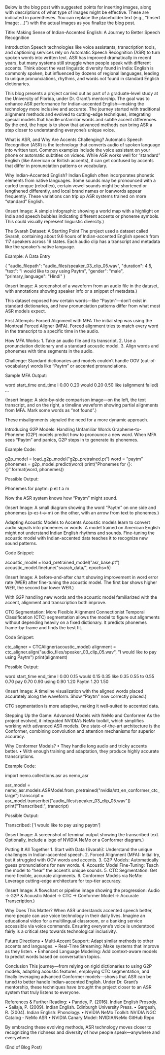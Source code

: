 Below is the blog post with suggested points for inserting images, along with descriptions of what type of images might be effective. These are indicated in parentheses. You can replace the placeholder text (e.g., “(Insert Image: …)”) with the actual images as you finalize the blog post.

Title: Making Sense of Indian-Accented English: A Journey to Better Speech Recognition

Introduction
Speech technologies like voice assistants, transcription tools, and captioning services rely on Automatic Speech Recognition (ASR) to turn spoken words into written text. ASR has improved dramatically in recent years, but many systems still struggle when people speak with different accents. Think about the vast linguistic diversity found in India: English is commonly spoken, but influenced by dozens of regional languages, leading to unique pronunciations, rhythms, and words not found in standard English dictionaries.

This blog presents a project carried out as part of a graduate-level study at the University of Florida, under Dr. Grant’s mentorship. The goal was to enhance ASR performance for Indian-accented English—making the technology more inclusive and accurate. The journey started with traditional alignment methods and evolved to cutting-edge techniques, integrating special models that handle unfamiliar words and subtle accent differences. By the end, the hope is to show that advanced methods can bring ASR a step closer to understanding everyone’s unique voice.

What is ASR, and Why Are Accents Challenging?
Automatic Speech Recognition (ASR) is the technology that converts audio of spoken language into written text. Common examples include the voice assistant on your phone or automatic subtitles on videos. While ASR works well for “standard” English (like American or British accents), it can get confused by accents that differ in pronunciation patterns or vocabulary.

Why Indian-Accented English?
Indian English often incorporates phonetic elements from native languages. Some sounds may be pronounced with a curled tongue (retroflex), certain vowel sounds might be shortened or lengthened differently, and local brand names or loanwords appear frequently. These variations can trip up ASR systems trained on more “standard” English.

(Insert Image: A simple infographic showing a world map with a highlight on India and speech bubbles indicating different accents or phoneme symbols. This could visually represent linguistic diversity.)

The Svarah Dataset: A Starting Point
The project used a dataset called Svarah, containing about 9.6 hours of Indian-accented English speech from 117 speakers across 19 states. Each audio clip has a transcript and metadata like the speaker’s native language.

Example: A Data Entry

{
  "audio_filepath": "audio_files/speaker_03_clip_05.wav",
  "duration": 4.5,
  "text": "I would like to pay using Paytm",
  "gender": "male",
  "primary_language": "Hindi"
}

(Insert Image: A screenshot of a waveform from an audio file in the dataset, with annotations showing speaker info or a snippet of metadata.)

This dataset exposed how certain words—like “Paytm”—don’t exist in standard dictionaries, and how pronunciation patterns differ from what most ASR models expect.

First Attempts: Forced Alignment with MFA
The initial step was using the Montreal Forced Aligner (MFA). Forced alignment tries to match every word in the transcript to a specific time in the audio.

How MFA Works:
	1.	Take an audio file and its transcript.
	2.	Use a pronunciation dictionary and a standard acoustic model.
	3.	Align words and phonemes with time segments in the audio.

Challenge: Standard dictionaries and models couldn’t handle OOV (out-of-vocabulary) words like “Paytm” or accented pronunciations.

Sample MFA Output:

word    start_time    end_time
I       0.00          0.20
would   0.20          0.50
like    (alignment failed)
...

(Insert Image: A side-by-side comparison image—on the left, the text transcript, and on the right, a timeline waveform showing partial alignments from MFA. Mark some words as “not found”.)

These misalignments signaled the need for a more dynamic approach.

Introducing G2P Models: Handling Unfamiliar Words
Grapheme-to-Phoneme (G2P) models predict how to pronounce a new word. When MFA sees “Paytm” and panics, G2P steps in to generate its phonemes.

Example Code:

g2p_model = load_g2p_model("g2p_pretrained.pt")
word = "paytm"
phonemes = g2p_model.predict(word)
print("Phonemes for {}: {}".format(word, phonemes))

Possible Output:

Phonemes for paytm: p eɪ t ə m

Now the ASR system knows how “Paytm” might sound.

(Insert Image: A small diagram showing the word “Paytm” on one side and phonemes (p-eɪ-t-ə-m) on the other, with an arrow from text to phonemes.)

Adapting Acoustic Models to Accents
Acoustic models learn to convert audio signals into phonemes or words. A model trained on American English might not understand Indian English rhythms and sounds. Fine-tuning the acoustic model with Indian-accented data teaches it to recognize new sound patterns.

Code Snippet:

acoustic_model = load_pretrained_model("asr_base.pt")
acoustic_model.finetune("svarah_data/", epochs=5)

(Insert Image: A before-and-after chart showing improvement in word error rate (WER) after fine-tuning the acoustic model. The first bar shows higher WER, the second bar lower WER.)

With G2P handling new words and the acoustic model familiarized with the accent, alignment and transcription both improve.

CTC Segmentation: More Flexible Alignment
Connectionist Temporal Classification (CTC) segmentation allows the model to figure out alignments without depending heavily on a fixed dictionary. It predicts phonemes frame-by-frame and finds the best fit.

Code Snippet:

ctc_aligner = CTCAligner(acoustic_model)
alignment = ctc_aligner.align("audio_files/speaker_03_clip_05.wav", "I would like to pay using Paytm")
print(alignment)

Possible Output:

word    start_time    end_time
I       0.00          0.15
would   0.15          0.35
like    0.35          0.55
to      0.55          0.70
pay     0.70          0.90
using   0.90          1.20
Paytm   1.20          1.50

(Insert Image: A timeline visualization with the aligned words placed accurately along the waveform. Show “Paytm” now correctly placed.)

CTC segmentation is more adaptive, making it well-suited to accented data.

Stepping Up the Game: Advanced Models with NeMo and Conformer
As the project evolved, it integrated NVIDIA’s NeMo toolkit, which simplifies working with advanced ASR models. One state-of-the-art architecture is the Conformer, combining convolution and attention mechanisms for superior accuracy.

Why Conformer Models?
	•	They handle long audio and tricky accents better.
	•	With enough training and adaptation, they produce highly accurate transcriptions.

Example Code:

import nemo.collections.asr as nemo_asr

asr_model = nemo_asr.models.ASRModel.from_pretrained("nvidia/stt_en_conformer_ctc_large")
transcript = asr_model.transcribe(["audio_files/speaker_03_clip_05.wav"])
print("Transcribed:", transcript)

Possible Output:

Transcribed: ['I would like to pay using paytm']

(Insert Image: A screenshot of terminal output showing the transcribed text. Optionally, include a logo of NVIDIA NeMo or a Conformer diagram.)

Putting It All Together
	1.	Start with Data (Svarah): Understand the unique challenges in Indian-accented speech.
	2.	Forced Alignment (MFA): Initial try, but it struggled with OOV words and accents.
	3.	G2P Models: Automatically guess pronunciations for new words.
	4.	Acoustic Model Fine-Tuning: Teach the model to “hear” the accent’s unique sounds.
	5.	CTC Segmentation: Get more flexible, accurate alignments.
	6.	Conformer Models via NeMo: Leverage cutting-edge architecture for top-tier accuracy.

(Insert Image: A flowchart or pipeline image showing the progression: Audio → G2P & Acoustic Model → CTC → Conformer Model → Accurate Transcription.)

Why Does This Matter?
When ASR understands accented speech better, more people can use voice technology in their daily lives. Imagine an educational video for a multilingual classroom, or a banking service accessible via voice commands. Ensuring everyone’s voice is understood fairly is a critical step towards technological inclusivity.

Future Directions
	•	Multi-Accent Support: Adapt similar methods to other accents and languages.
	•	Real-Time Streaming: Make systems that improve as they listen.
	•	Enhanced Language Modeling: Add context-aware models to predict words based on conversation topics.

Conclusion
This journey—from relying on rigid dictionaries to using G2P models, adapting acoustic features, employing CTC segmentation, and finally leveraging advanced Conformer models—shows that ASR can be tuned to better handle Indian-accented English. Under Dr. Grant’s mentorship, these techniques have brought the project closer to an ASR system that truly listens to everyone.

References & Further Reading:
	•	Pandey, P. (2016). Indian English Prosody.
	•	Sailaja, P. (2009). Indian English. Edinburgh University Press.
	•	Gargesh, R. (2004). Indian English: Phonology.
	•	NVIDIA NeMo Toolkit: NVIDIA NGC Catalog - NeMo ASR
	•	NVIDIA Canary Model: NVIDIA/NeMo GitHub Repo

By embracing these evolving methods, ASR technology moves closer to recognizing the richness and diversity of how people speak—anywhere and everywhere.

(End of Blog Post)
